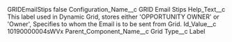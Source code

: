 <?xml version="1.0" encoding="UTF-8"?>
<CustomMetadata xmlns="http://soap.sforce.com/2006/04/metadata" xmlns:xsi="http://www.w3.org/2001/XMLSchema-instance" xmlns:xsd="http://www.w3.org/2001/XMLSchema">
    <label>GRIDEmailStips</label>
    <protected>false</protected>
    <values>
        <field>Configuration_Name__c</field>
        <value xsi:type="xsd:string">GRID Email Stips</value>
    </values>
    <values>
        <field>Help_Text__c</field>
        <value xsi:type="xsd:string">This label used in Dynamic Grid, stores either &apos;OPPORTUNITY OWNER&apos; or &apos;Owner&apos;, Specifies to whom the Email is to be sent from Grid.</value>
    </values>
    <values>
        <field>Id_Value__c</field>
        <value xsi:type="xsd:string">10190000004sWVx</value>
    </values>
    <values>
        <field>Parent_Component_Name__c</field>
        <value xsi:type="xsd:string">Grid</value>
    </values>
    <values>
        <field>Type__c</field>
        <value xsi:type="xsd:string">Label</value>
    </values>
</CustomMetadata>
